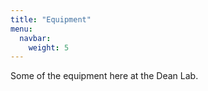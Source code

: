 ```yaml
---
title: "Equipment"
menu:
  navbar:
    weight: 5
---
```


Some of the equipment here at the Dean Lab.
